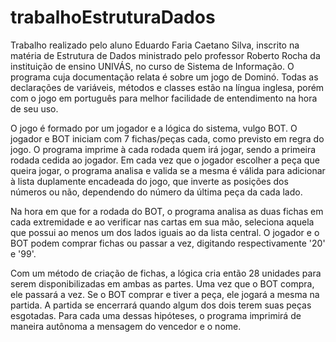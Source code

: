 # trabalhoEstruturaDados

Trabalho realizado pelo aluno Eduardo Faria Caetano Silva, inscrito na matéria de Estrutura de Dados ministrado pelo professor Roberto Rocha da instituição de ensino UNIVÁS, no curso de Sistema de Informação. O programa cuja documentação relata é sobre um jogo de Dominó. Todas as declarações de variáveis, métodos e classes estão na língua inglesa, porém com o jogo em português para melhor facilidade de entendimento na hora de seu uso.

O jogo é formado por um jogador e a lógica do sistema, vulgo BOT. O jogador e BOT iniciam com 7 fichas/peças cada, como previsto em regra do jogo. O programa imprime à cada rodada quem irá jogar, sendo a primeira rodada cedida ao jogador. Em cada vez que o jogador escolher a peça que queira jogar, o programa analisa e valida se a mesma é válida para adicionar à lista duplamente encadeada do jogo, que inverte as posições dos números ou não, dependendo do número da última peça da cada lado.

Na hora em que for a rodada do BOT, o programa analisa as duas fichas em cada extremidade e ao verificar nas cartas em sua mão, seleciona aquela que possui ao menos um dos lados iguais ao da lista central. O jogador e o BOT podem comprar fichas ou passar a vez, digitando respectivamente '20' e '99'. 

Com um método de criação de fichas, a lógica cria então 28 unidades para serem disponibilizadas em ambas as partes. Uma vez que o BOT compra, ele passará a vez. Se o BOT comprar e tiver a peça, ele jogará a mesma na partida. A partida se encerrará quando algum dos dois terem suas peças esgotadas. Para cada uma dessas hipóteses, o programa imprimirá de maneira autônoma a mensagem do vencedor e o nome.
